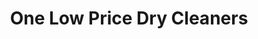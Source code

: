 ---
title: "One Low Price Dry Cleaners"
url: /north-miami/one-low-price-dry-cleaners/
shop: Wäscherei
---